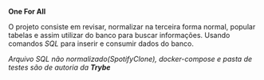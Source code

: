 <strong> One For All </strong><br />

O projeto consiste em revisar, normalizar na terceira forma normal, popular tabelas e assim utilizar do banco para buscar informações.
Usando comandos _SQL_ para inserir e consumir dados do banco.

*Arquivo SQL não normalizado(SpotifyClone), _docker-compose_ e _pasta de testes_ são de autoria da **Trybe***